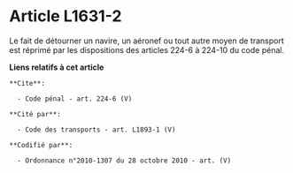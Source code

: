 # Article L1631-2

Le fait de détourner un navire, un aéronef ou tout autre moyen de transport est réprimé par les dispositions des articles
224-6 à 224-10 du code pénal.

**Liens relatifs à cet article**

	**Cite**:

	  - Code pénal - art. 224-6 (V)

	**Cité par**:

	  - Code des transports - art. L1893-1 (V)

	**Codifié par**:

	  - Ordonnance n°2010-1307 du 28 octobre 2010 - art. (V)

